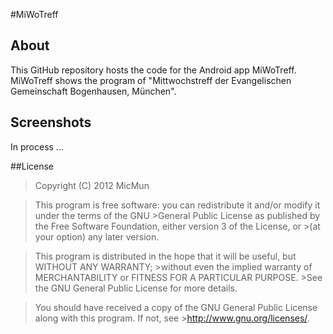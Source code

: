 #MiWoTreff

## About

This GitHub repository hosts the code for the Android app MiWoTreff. MiWoTreff shows the program of "Mittwochstreff der Evangelischen Gemeinschaft Bogenhausen, München".

## Screenshots

In process ...

##License

>Copyright (C) 2012 MicMun

>This program is free software: you can redistribute it and/or modify it under the terms of the GNU >General Public License as published by the Free Software Foundation, either version 3 of the License, or >(at your option) any later version.

>This program is distributed in the hope that it will be useful, but WITHOUT ANY WARRANTY; >without even the implied warranty of MERCHANTABILITY or FITNESS FOR A PARTICULAR PURPOSE. >See the GNU General Public License for more details.

>You should have received a copy of the GNU General Public License along with this program. If not, see >http://www.gnu.org/licenses/.